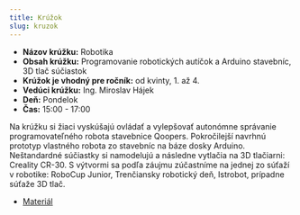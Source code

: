 ```yaml
---
title: Krúžok
slug: kruzok
---
```


- **Názov krúžku:** Robotika
- **Obsah krúžku:** Programovanie robotických autíčok a Arduino stavebníc, 3D tlač súčiastok
- **Krúžok je vhodný pre ročník:** od kvinty, 1. až 4.
- **Vedúci krúžku:** Ing. Miroslav Hájek
- **Deň:** Pondelok
- **Čas:** 15:00 - 17:00

Na krúžku si žiaci vyskúšajú ovládať a vylepšovať autonómne správanie programovateľného robota stavebnice Qoopers. Pokročilejší navrhnú prototyp vlastného robota zo stavebníc na báze dosky Arduino. Neštandardné súčiastky si namodelujú a následne vytlačia na 3D tlačiarni: Creality CR-30. S výtvormi sa podľa záujmu zúčastníme na jednej zo súťaží v robotike: RoboCup Junior, Trenčiansky robotický deň, Istrobot, prípadne súťaže 3D tlač.

- [Materiál](https://arduinoposlovensky.sk/teoria/)
